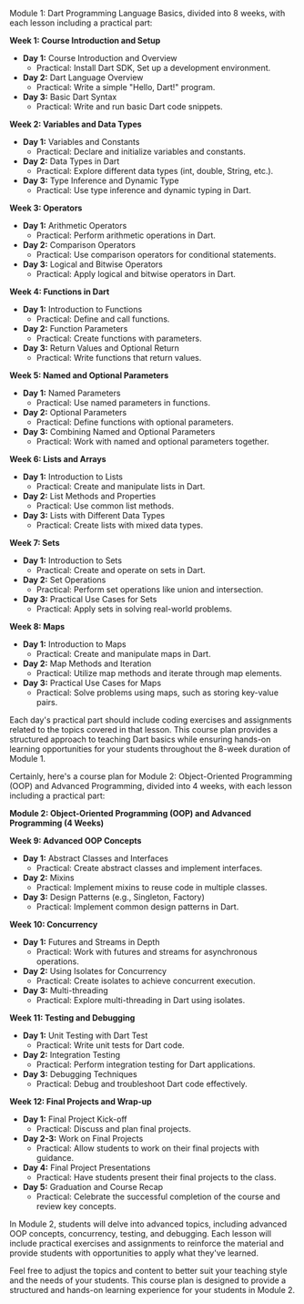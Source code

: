 Module 1: Dart Programming Language Basics, divided into 8 weeks, with each lesson including a practical part:

**Week 1: Course Introduction and Setup**
- **Day 1:** Course Introduction and Overview
  - Practical: Install Dart SDK, Set up a development environment.
- **Day 2:** Dart Language Overview
  - Practical: Write a simple "Hello, Dart!" program.
- **Day 3:** Basic Dart Syntax
  - Practical: Write and run basic Dart code snippets.

**Week 2: Variables and Data Types**
- **Day 1:** Variables and Constants
  - Practical: Declare and initialize variables and constants.
- **Day 2:** Data Types in Dart
  - Practical: Explore different data types (int, double, String, etc.).
- **Day 3:** Type Inference and Dynamic Type
  - Practical: Use type inference and dynamic typing in Dart.

**Week 3: Operators**
- **Day 1:** Arithmetic Operators
  - Practical: Perform arithmetic operations in Dart.
- **Day 2:** Comparison Operators
  - Practical: Use comparison operators for conditional statements.
- **Day 3:** Logical and Bitwise Operators
  - Practical: Apply logical and bitwise operators in Dart.

**Week 4: Functions in Dart**
- **Day 1:** Introduction to Functions
  - Practical: Define and call functions.
- **Day 2:** Function Parameters
  - Practical: Create functions with parameters.
- **Day 3:** Return Values and Optional Return
  - Practical: Write functions that return values.

**Week 5: Named and Optional Parameters**
- **Day 1:** Named Parameters
  - Practical: Use named parameters in functions.
- **Day 2:** Optional Parameters
  - Practical: Define functions with optional parameters.
- **Day 3:** Combining Named and Optional Parameters
  - Practical: Work with named and optional parameters together.

**Week 6: Lists and Arrays**
- **Day 1:** Introduction to Lists
  - Practical: Create and manipulate lists in Dart.
- **Day 2:** List Methods and Properties
  - Practical: Use common list methods.
- **Day 3:** Lists with Different Data Types
  - Practical: Create lists with mixed data types.

**Week 7: Sets**
- **Day 1:** Introduction to Sets
  - Practical: Create and operate on sets in Dart.
- **Day 2:** Set Operations
  - Practical: Perform set operations like union and intersection.
- **Day 3:** Practical Use Cases for Sets
  - Practical: Apply sets in solving real-world problems.

**Week 8: Maps**
- **Day 1:** Introduction to Maps
  - Practical: Create and manipulate maps in Dart.
- **Day 2:** Map Methods and Iteration
  - Practical: Utilize map methods and iterate through map elements.
- **Day 3:** Practical Use Cases for Maps
  - Practical: Solve problems using maps, such as storing key-value pairs.

Each day's practical part should include coding exercises and assignments related to the topics covered in that lesson. This course plan provides a structured approach to teaching Dart basics while ensuring hands-on learning opportunities for your students throughout the 8-week duration of Module 1.


Certainly, here's a course plan for Module 2: Object-Oriented Programming (OOP) and Advanced Programming, divided into 4 weeks, with each lesson including a practical part:

**Module 2: Object-Oriented Programming (OOP) and Advanced Programming (4 Weeks)**

**Week 9: Advanced OOP Concepts**
- **Day 1:** Abstract Classes and Interfaces
  - Practical: Create abstract classes and implement interfaces.
- **Day 2:** Mixins
  - Practical: Implement mixins to reuse code in multiple classes.
- **Day 3:** Design Patterns (e.g., Singleton, Factory)
  - Practical: Implement common design patterns in Dart.

**Week 10: Concurrency**
- **Day 1:** Futures and Streams in Depth
  - Practical: Work with futures and streams for asynchronous operations.
- **Day 2:** Using Isolates for Concurrency
  - Practical: Create isolates to achieve concurrent execution.
- **Day 3:** Multi-threading
  - Practical: Explore multi-threading in Dart using isolates.

**Week 11: Testing and Debugging**
- **Day 1:** Unit Testing with Dart Test
  - Practical: Write unit tests for Dart code.
- **Day 2:** Integration Testing
  - Practical: Perform integration testing for Dart applications.
- **Day 3:** Debugging Techniques
  - Practical: Debug and troubleshoot Dart code effectively.

**Week 12: Final Projects and Wrap-up**
- **Day 1:** Final Project Kick-off
  - Practical: Discuss and plan final projects.
- **Day 2-3:** Work on Final Projects
  - Practical: Allow students to work on their final projects with guidance.
- **Day 4:** Final Project Presentations
  - Practical: Have students present their final projects to the class.
- **Day 5:** Graduation and Course Recap
  - Practical: Celebrate the successful completion of the course and review key concepts.

In Module 2, students will delve into advanced topics, including advanced OOP concepts, concurrency, testing, and debugging. Each lesson will include practical exercises and assignments to reinforce the material and provide students with opportunities to apply what they've learned.

Feel free to adjust the topics and content to better suit your teaching style and the needs of your students. This course plan is designed to provide a structured and hands-on learning experience for your students in Module 2.

